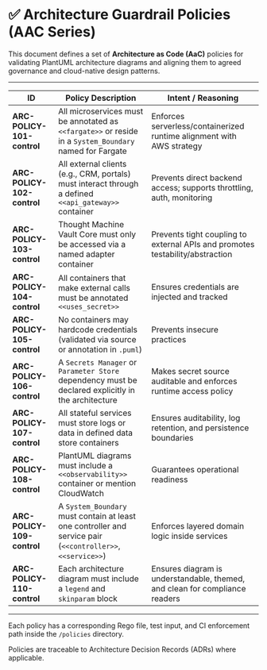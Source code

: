 
# ✅ Architecture Guardrail Policies (AAC Series)

This document defines a set of **Architecture as Code (AaC)** policies for validating PlantUML architecture diagrams and aligning them to agreed governance and cloud-native design patterns.

---

| **ID**      | **Policy Description**                                                                                      | **Intent / Reasoning**                                                        |
| ----------- | ----------------------------------------------------------------------------------------------------------- | ----------------------------------------------------------------------------- |
| **ARC-POLICY-101-control** | All microservices must be annotated as `<<fargate>>` or reside in a `System_Boundary` named for Fargate     | Enforces serverless/containerized runtime alignment with AWS strategy         |
| **ARC-POLICY-102-control** | All external clients (e.g., CRM, portals) must interact through a defined `<<api_gateway>>` container       | Prevents direct backend access; supports throttling, auth, monitoring         |
| **ARC-POLICY-103-control** | Thought Machine Vault Core must only be accessed via a named adapter container                              | Prevents tight coupling to external APIs and promotes testability/abstraction |
| **ARC-POLICY-104-control** | All containers that make external calls must be annotated `<<uses_secret>>`                                 | Ensures credentials are injected and tracked                                  |
| **ARC-POLICY-105-control** | No containers may hardcode credentials (validated via source or annotation in `.puml`)                      | Prevents insecure practices                                                   |
| **ARC-POLICY-106-control** | A `Secrets Manager` or `Parameter Store` dependency must be declared explicitly in the architecture         | Makes secret source auditable and enforces runtime access policy              |
| **ARC-POLICY-107-control** | All stateful services must store logs or data in defined data store containers                              | Ensures auditability, log retention, and persistence boundaries               |
| **ARC-POLICY-108-control** | PlantUML diagrams must include a `<<observability>>` container or mention CloudWatch                        | Guarantees operational readiness                                              |
| **ARC-POLICY-109-control** | A `System_Boundary` must contain at least one controller and service pair (`<<controller>>`, `<<service>>`) | Enforces layered domain logic inside services                                 |
| **ARC-POLICY-110-control** | Each architecture diagram must include a `legend` and `skinparam` block                                     | Ensures diagram is understandable, themed, and clean for compliance readers   |

---

Each policy has a corresponding Rego file, test input, and CI enforcement path inside the `/policies` directory.

Policies are traceable to Architecture Decision Records (ADRs) where applicable.
